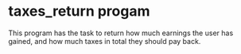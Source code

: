 # taxes_return progam
This program has the task to return how much earnings the user has gained, and how much taxes in total they should pay back.
